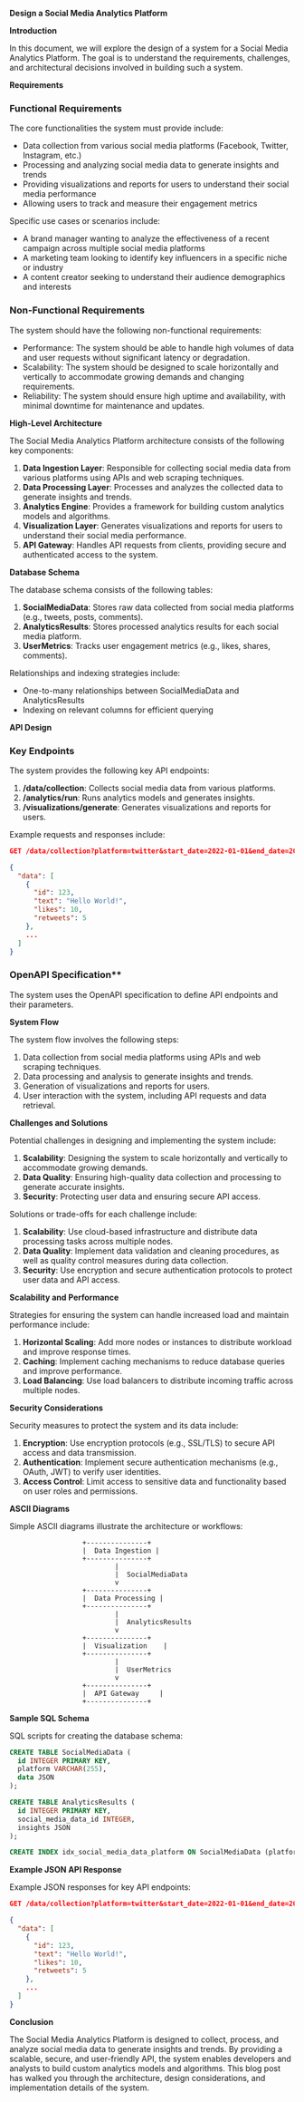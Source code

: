 **Design a Social Media Analytics Platform**

**Introduction**

In this document, we will explore the design of a system for a Social Media Analytics Platform. The goal is to understand the requirements, challenges, and architectural decisions involved in building such a system.

**Requirements**

### Functional Requirements

The core functionalities the system must provide include:

* Data collection from various social media platforms (Facebook, Twitter, Instagram, etc.)
* Processing and analyzing social media data to generate insights and trends
* Providing visualizations and reports for users to understand their social media performance
* Allowing users to track and measure their engagement metrics

Specific use cases or scenarios include:

* A brand manager wanting to analyze the effectiveness of a recent campaign across multiple social media platforms
* A marketing team looking to identify key influencers in a specific niche or industry
* A content creator seeking to understand their audience demographics and interests

### Non-Functional Requirements

The system should have the following non-functional requirements:

* Performance: The system should be able to handle high volumes of data and user requests without significant latency or degradation.
* Scalability: The system should be designed to scale horizontally and vertically to accommodate growing demands and changing requirements.
* Reliability: The system should ensure high uptime and availability, with minimal downtime for maintenance and updates.

**High-Level Architecture**

The Social Media Analytics Platform architecture consists of the following key components:

1. **Data Ingestion Layer**: Responsible for collecting social media data from various platforms using APIs and web scraping techniques.
2. **Data Processing Layer**: Processes and analyzes the collected data to generate insights and trends.
3. **Analytics Engine**: Provides a framework for building custom analytics models and algorithms.
4. **Visualization Layer**: Generates visualizations and reports for users to understand their social media performance.
5. **API Gateway**: Handles API requests from clients, providing secure and authenticated access to the system.

**Database Schema**

The database schema consists of the following tables:

1. **SocialMediaData**: Stores raw data collected from social media platforms (e.g., tweets, posts, comments).
2. **AnalyticsResults**: Stores processed analytics results for each social media platform.
3. **UserMetrics**: Tracks user engagement metrics (e.g., likes, shares, comments).

Relationships and indexing strategies include:

* One-to-many relationships between SocialMediaData and AnalyticsResults
* Indexing on relevant columns for efficient querying

**API Design**

### Key Endpoints

The system provides the following key API endpoints:

1. **/data/collection**: Collects social media data from various platforms.
2. **/analytics/run**: Runs analytics models and generates insights.
3. **/visualizations/generate**: Generates visualizations and reports for users.

Example requests and responses include:
```json
GET /data/collection?platform=twitter&start_date=2022-01-01&end_date=2022-01-31

{
  "data": [
    {
      "id": 123,
      "text": "Hello World!",
      "likes": 10,
      "retweets": 5
    },
    ...
  ]
}
```

### OpenAPI Specification**

The system uses the OpenAPI specification to define API endpoints and their parameters.

**System Flow**

The system flow involves the following steps:

1. Data collection from social media platforms using APIs and web scraping techniques.
2. Data processing and analysis to generate insights and trends.
3. Generation of visualizations and reports for users.
4. User interaction with the system, including API requests and data retrieval.

**Challenges and Solutions**

Potential challenges in designing and implementing the system include:

1. **Scalability**: Designing the system to scale horizontally and vertically to accommodate growing demands.
2. **Data Quality**: Ensuring high-quality data collection and processing to generate accurate insights.
3. **Security**: Protecting user data and ensuring secure API access.

Solutions or trade-offs for each challenge include:

1. **Scalability**: Use cloud-based infrastructure and distribute data processing tasks across multiple nodes.
2. **Data Quality**: Implement data validation and cleaning procedures, as well as quality control measures during data collection.
3. **Security**: Use encryption and secure authentication protocols to protect user data and API access.

**Scalability and Performance**

Strategies for ensuring the system can handle increased load and maintain performance include:

1. **Horizontal Scaling**: Add more nodes or instances to distribute workload and improve response times.
2. **Caching**: Implement caching mechanisms to reduce database queries and improve performance.
3. **Load Balancing**: Use load balancers to distribute incoming traffic across multiple nodes.

**Security Considerations**

Security measures to protect the system and its data include:

1. **Encryption**: Use encryption protocols (e.g., SSL/TLS) to secure API access and data transmission.
2. **Authentication**: Implement secure authentication mechanisms (e.g., OAuth, JWT) to verify user identities.
3. **Access Control**: Limit access to sensitive data and functionality based on user roles and permissions.

**ASCII Diagrams**

Simple ASCII diagrams illustrate the architecture or workflows:
```
                  +---------------+
                  |  Data Ingestion |
                  +---------------+
                          |
                          |  SocialMediaData
                          v
                  +---------------+
                  |  Data Processing |
                  +---------------+
                          |
                          |  AnalyticsResults
                          v
                  +---------------+
                  |  Visualization    |
                  +---------------+
                          |
                          |  UserMetrics
                          v
                  +---------------+
                  |  API Gateway     |
                  +---------------+
```

**Sample SQL Schema**

SQL scripts for creating the database schema:
```sql
CREATE TABLE SocialMediaData (
  id INTEGER PRIMARY KEY,
  platform VARCHAR(255),
  data JSON
);

CREATE TABLE AnalyticsResults (
  id INTEGER PRIMARY KEY,
  social_media_data_id INTEGER,
  insights JSON
);

CREATE INDEX idx_social_media_data_platform ON SocialMediaData (platform);
```

**Example JSON API Response**

Example JSON responses for key API endpoints:
```json
GET /data/collection?platform=twitter&start_date=2022-01-01&end_date=2022-01-31

{
  "data": [
    {
      "id": 123,
      "text": "Hello World!",
      "likes": 10,
      "retweets": 5
    },
    ...
  ]
}
```

**Conclusion**

The Social Media Analytics Platform is designed to collect, process, and analyze social media data to generate insights and trends. By providing a scalable, secure, and user-friendly API, the system enables developers and analysts to build custom analytics models and algorithms. This blog post has walked you through the architecture, design considerations, and implementation details of the system.